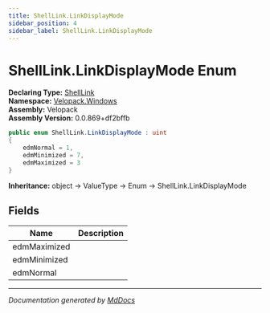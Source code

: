 ```yaml
---
title: ShellLink.LinkDisplayMode
sidebar_position: 4
sidebar_label: ShellLink.LinkDisplayMode
---
```

<!--  
  <auto-generated>   
    The contents of this file were generated by a tool.  
    Changes to this file may be list if the file is regenerated  
  </auto-generated>   
-->

# ShellLink.LinkDisplayMode Enum

**Declaring Type:** [ShellLink](../index.md)  
**Namespace:** [Velopack.Windows](../../index.md)  
**Assembly:** Velopack  
**Assembly Version:** 0.0.869+df2bffb

```csharp
public enum ShellLink.LinkDisplayMode : uint
{
    edmNormal = 1,
    edmMinimized = 7,
    edmMaximized = 3
}
```

**Inheritance:** object → ValueType → Enum → ShellLink.LinkDisplayMode

## Fields

| Name         | Description |
| ------------ | ----------- |
| edmMaximized |             |
| edmMinimized |             |
| edmNormal    |             |

___

*Documentation generated by [MdDocs](https://github.com/ap0llo/mddocs)*
